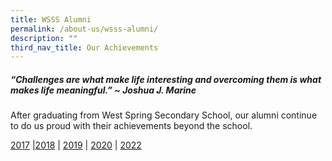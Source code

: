 ```yaml
---
title: WSSS Alumni
permalink: /about-us/wsss-alumni/
description: ""
third_nav_title: Our Achievements
---
```



##### “Challenges are what make life interesting and overcoming them is what makes life meaningful.” ~ Joshua J. Marine

After graduating from West Spring Secondary School, our alumni continue to do us proud with their achievements beyond the school.

[2017](/wsss-alumni/2017) |[2018](/wsss-alumni/2018) | [2019](/wsss-alumni/2019) | [2020](/wsss-alumni/2020) | [2022](/wsss-alumni/2022)
